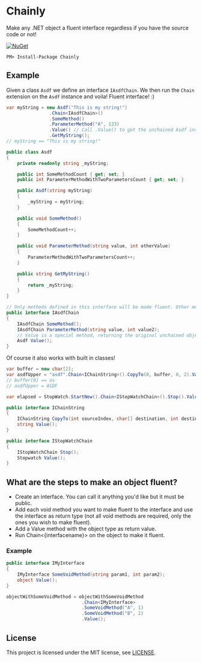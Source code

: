 # Chainly
Make any .NET object a fluent interface regardless if you have the source code or not!

[![NuGet](https://img.shields.io/nuget/v/Chainly.svg)](https://www.nuget.org/packages/Chainly)

``PM> Install-Package Chainly``

## Example

Given a class `Asdf` we define an interface `IAsdfChain`. We then run the `Chain` extension on the `Asdf` instance and voila! Fluent interface! :) 

```csharp
var myString = new Asdf("This is my string!")
				.Chain<IAsdfChain>()
				.SomeMethod()
				.ParameterMethod("A", 123)
				.Value() // Call .Value() to get the unchained Asdf instance
				.GetMyString();
// myString == "This is my string!"

public class Asdf
{
	private readonly string _myString;

	public int SomeMethodCount { get; set; }
	public int ParameterMethodWithTwoParametersCount { get; set; }

	public Asdf(string myString)
	{
		_myString = myString;
	}

	public void SomeMethod()
	{
		SomeMethodCount++;
	}

	public void ParameterMethod(string value, int otherValue)
	{
		ParameterMethodWithTwoParametersCount++;
	}

	public string GetMyString()
	{
		return _myString;
	}
}

// Only methods defined in this interface will be made fluent. Other methods will be left alone.
public interface IAsdfChain
{
	IAsdfChain SomeMethod();
	IAsdfChain ParameterMethod(string value, int value2);
	// Value is a special method, returning the original unchained object.
	Asdf Value();
}

```

Of course it also works with built in classes! 

```csharp
var buffer = new char[2];
var asdfUpper = "asdf".Chain<IChainString>().CopyTo(0, buffer, 0, 2).Value().ToUpper();
// buffer[0] == as
// asdfUpper = ASDF

var elapsed = StopWatch.StartNew().Chain<IStopWatchChain>().Stop().Value().Elapsed;

public interface IChainString
{
	IChainString CopyTo(int sourceIndex, char[] destination, int destinationIndex, int count);
	string Value();
}

public interface IStopWatchChain
{
	IStopWatchChain Stop();
	Stopwatch Value();
}

```

## What are the steps to make an object fluent?
* Create an interface. You can call it anything you'd like but it must be public.
* Add each void method you want to make fluent to the interface and use the interface as return type (not all void methods are required, only the ones you wish to make fluent).
* Add a Value method with the object type as return value.
* Run Chain<{interfacename}> on the object to make it fluent.

### Example

```csharp
public interface IMyInterface
{
	IMyInterface SomeVoidMethod(string param1, int param2);
	object Value();
}

objectWithSomeVoidMethod = objectWithSomeVoidMethod
							.Chain<IMyInterface>
							.SomeVoidMethod("A", 1)
							.SomeVoidMethod("B", 2)
							.Value();

```

## License
This project is licensed under the MIT license, see [LICENSE](LICENSE).